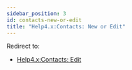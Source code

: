 ```yaml
---
sidebar_position: 3
id: contacts-new-or-edit
title: "Help4.x:Contacts: New or Edit"
---
```

Redirect to:

- [Help4.x:Contacts:
  Edit](https://docs.joomla.org/Help4.x:Contacts:_Edit "Help4.x:Contacts: Edit")
